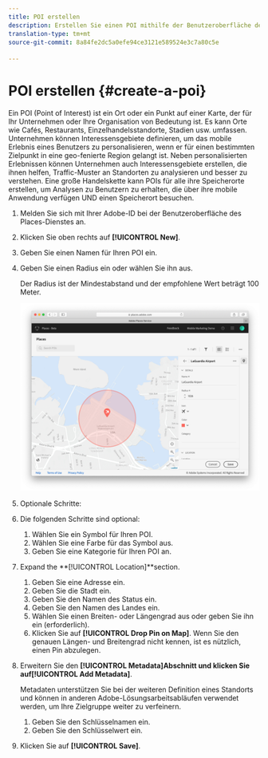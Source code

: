 ```yaml
---
title: POI erstellen
description: Erstellen Sie einen POI mithilfe der Benutzeroberfläche des Orte-Dienstes.
translation-type: tm+mt
source-git-commit: 8a84fe2dc5a0efe94ce3121e589524e3c7a80c5e

---
```



# POI erstellen {#create-a-poi}

Ein POI (Point of Interest) ist ein Ort oder ein Punkt auf einer Karte, der für Ihr Unternehmen oder Ihre Organisation von Bedeutung ist. Es kann Orte wie Cafés, Restaurants, Einzelhandelsstandorte, Stadien usw. umfassen. Unternehmen können Interessensgebiete definieren, um das mobile Erlebnis eines Benutzers zu personalisieren, wenn er für einen bestimmten Zielpunkt in eine geo-fenierte Region gelangt ist. Neben personalisierten Erlebnissen können Unternehmen auch Interessensgebiete erstellen, die ihnen helfen, Traffic-Muster an Standorten zu analysieren und besser zu verstehen. Eine große Handelskette kann POIs für alle ihre Speicherorte erstellen, um Analysen zu Benutzern zu erhalten, die über ihre mobile Anwendung verfügen UND einen Speicherort besuchen.

1. Melden Sie sich mit Ihrer Adobe-ID bei der Benutzeroberfläche des Places-Dienstes an.
1. Klicken Sie oben rechts auf **[!UICONTROL New]**.
1. Geben Sie einen Namen für Ihren POI ein.
1. Geben Sie einen Radius ein oder wählen Sie ihn aus.

   Der Radius ist der Mindestabstand und der empfohlene Wert beträgt 100 Meter.

   ![einen POI definieren](/help/assets/define_poi.png)

1. Optionale Schritte:
1. Die folgenden Schritte sind optional:

   1. Wählen Sie ein Symbol für Ihren POI.
   1. Wählen Sie eine Farbe für das Symbol aus.
   1. Geben Sie eine Kategorie für Ihren POI an.

1. Expand the **[!UICONTROL Location]**section.

   1. Geben Sie eine Adresse ein.
   1. Geben Sie die Stadt ein.
   1. Geben Sie den Namen des Status ein.
   1. Geben Sie den Namen des Landes ein.
   1. Wählen Sie einen Breiten- oder Längengrad aus oder geben Sie ihn ein (erforderlich).
   1. Klicken Sie auf **[!UICONTROL Drop Pin on Map]**.
   Wenn Sie den genauen Längen- und Breitengrad nicht kennen, ist es nützlich, einen Pin abzulegen.

1. Erweitern Sie den **[!UICONTROL Metadata]**Abschnitt und klicken Sie auf**[!UICONTROL Add Metadata]**.

   Metadaten unterstützen Sie bei der weiteren Definition eines Standorts und können in anderen Adobe-Lösungsarbeitsabläufen verwendet werden, um Ihre Zielgruppe weiter zu verfeinern.

   1. Geben Sie den Schlüsselnamen ein.
   1. Geben Sie den Schlüsselwert ein.

1. Klicken Sie auf **[!UICONTROL  Save]**.
